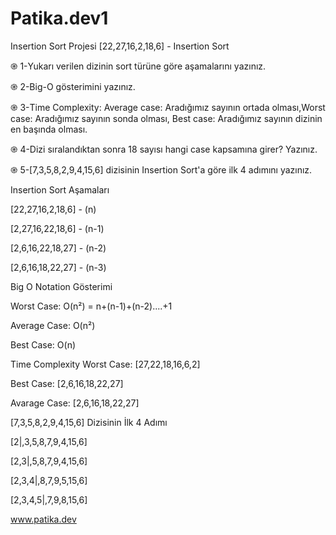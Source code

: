# Patika.dev1
Insertion Sort Projesi [22,27,16,2,18,6] - Insertion Sort

֎ 1-Yukarı verilen dizinin sort türüne göre aşamalarını yazınız.

֎ 2-Big-O gösterimini yazınız.

֎ 3-Time Complexity: Average case: Aradığımız sayının ortada olması,Worst case: Aradığımız sayının sonda olması, Best case: Aradığımız sayının dizinin en başında olması.

֎ 4-Dizi sıralandıktan sonra 18 sayısı hangi case kapsamına girer? Yazınız.

֎ 5-[7,3,5,8,2,9,4,15,6] dizisinin Insertion Sort'a göre ilk 4 adımını yazınız.

Insertion Sort Aşamaları

[22,27,16,2,18,6] - (n)

[2,27,16,22,18,6] - (n-1)

[2,6,16,22,18,27] - (n-2)

[2,6,16,18,22,27] - (n-3)

Big O Notation Gösterimi

Worst Case: O(n²) = n+(n-1)+(n-2)....+1

Average Case: O(n²)

Best Case: O(n)

Time Complexity Worst Case: [27,22,18,16,6,2]

Best Case: [2,6,16,18,22,27]

Avarage Case: [2,6,16,18,22,27]

[7,3,5,8,2,9,4,15,6] Dizisinin İlk 4 Adımı

[2|,3,5,8,7,9,4,15,6]

[2,3|,5,8,7,9,4,15,6]

[2,3,4|,8,7,9,5,15,6]

[2,3,4,5|,7,9,8,15,6]

www.patika.dev
